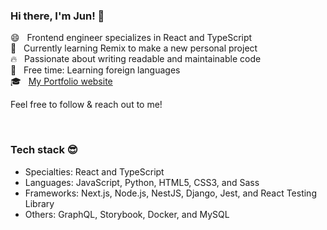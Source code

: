 ### Hi there, I'm Jun! 👋

😄 &nbsp; Frontend engineer specializes in React and TypeScript   
🌱 &nbsp; Currently learning Remix to make a new personal project  
🔥 &nbsp; Passionate about writing readable and maintainable code     
🍵 &nbsp; Free time: Learning foreign languages  
🎓 &nbsp; [My Portfolio website](https://junyamada.info/)  

Feel free to follow &amp; reach out to me!  
 

<br/>

### Tech stack 😎 
- Specialties: React and TypeScript   
- Languages: JavaScript, Python, HTML5, CSS3, and Sass  
- Frameworks: Next.js, Node.js, NestJS, Django, Jest, and React Testing Library  
- Others: GraphQL, Storybook, Docker, and MySQL  


<!--
**eastend-street/eastend-street** is a ✨ _special_ ✨ repository because its `README.md` (this file) appears on your GitHub profile.

Here are some ideas to get you started:

- 🔭 I’m currently working on ...
- 🌱 I’m currently learning ...
- 👯 I’m looking to collaborate on ...
- 🤔 I’m looking for help with ...
- 💬 Ask me about ...
- 📫 How to reach me: ...
- 😄 Pronouns: ...
- ⚡ Fun fact: ...
-->
